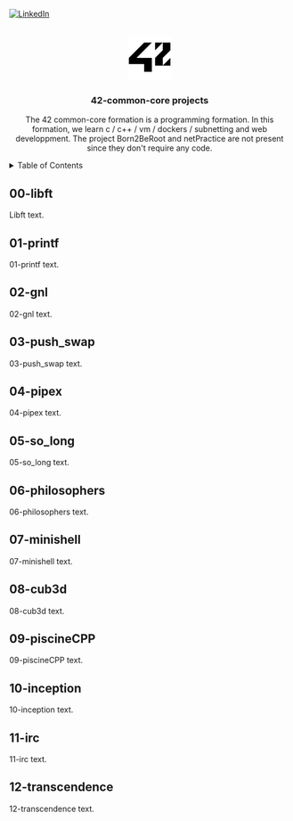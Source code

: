 <div id="top"></div>

[![LinkedIn][linkedin-shield]][linkedin-url]

<!-- PROJECT LOGO -->
<br />
<div align="center">
  <a href="https://github.com/github_username/repo_name">
    <img src="images/42_Logo.svg.png" alt="Logo" width="80" height="80">
  </a>

<h3 align="center">42-common-core projects</h3>

  <p align="center">
    The 42 common-core formation is a programming formation. In this formation, we learn c / c++ / vm / dockers / subnetting and web developpment. The project Born2BeRoot and netPractice are not present since they don't require any code.
  </p>
</div>

<!-- TABLE OF CONTENTS -->
<details>
  <summary>Table of Contents</summary>
  <ol>
    <li>
      <a href="#00-libft">libft</a>
    </li>
    <li>
      <a href="#01-printf">printf</a>
    </li>
    <li>
      <a href="#02-gnl">gnl</a>
    </li>
    <li>
      <a href="#03-push_swap">push_swap</a>
    </li>
    <li>
      <a href="#04-pipex">pipex</a>
    </li>
    <li>
      <a href="#05-so_long">so_long</a>
    </li>
    <li>
      <a href="#06-philosophers">philosophers</a>
    </li>
    <li>
      <a href="#07-minishell">minishell</a>
    </li>
    <li>
      <a href="#08-cub3d">cub3d</a>
    </li>
    <li>
      <a href="#09-piscineCPP">piscineCPP</a>
    </li>
    <li>
      <a href="#10-inception">inception</a>
    </li>
    <li>
      <a href="#11-irc">irc</a>
    </li>
    <li>
      <a href="#12-transcendence">transcendence</a>
    </li>
  </ol>
</details>

 <!-- 00-libft -->
## 00-libft
<p>
Libft text.
</p>

<!-- 01-printf -->
## 01-printf
<p>
01-printf text.
</p>

<!-- 02-gnl -->
## 02-gnl
<p>
02-gnl text.
</p>

<!-- 03-push_swap -->
## 03-push_swap
<p>
03-push_swap text.
</p>

<!-- 04-pipex -->
## 04-pipex
<p>
04-pipex text.
</p>

<!-- 05-so_long -->
## 05-so_long
<p>
05-so_long text.
</p>

<!-- 06-philosophers -->
## 06-philosophers
<p>
06-philosophers text.
</p>

<!-- 07-minishell -->
## 07-minishell
<p>
07-minishell text.
</p>

<!-- 08-cub3d -->
## 08-cub3d
<p>
08-cub3d text.
</p>

<!-- 09-piscineCPP -->
## 09-piscineCPP
<p>
09-piscineCPP text.
</p>

<!-- 10-inception -->
## 10-inception
<p>
10-inception text.
</p>

<!-- 11-irc -->
## 11-irc
<p>
11-irc text.
</p>

<!-- 12-transcendence -->
## 12-transcendence
<p>
12-transcendence text.
</p>


<!-- MARKDOWN LINKS & IMAGES -->
<!-- https://www.markdownguide.org/basic-syntax/#reference-style-links -->
[linkedin-shield]: https://img.shields.io/badge/-LinkedIn-black.svg?style=for-the-badge&logo=linkedin&colorB=555
[linkedin-url]: https://www.linkedin.com/in/anthony-guay-75b27421b/
[product-screenshot]: images/screenshot.png
